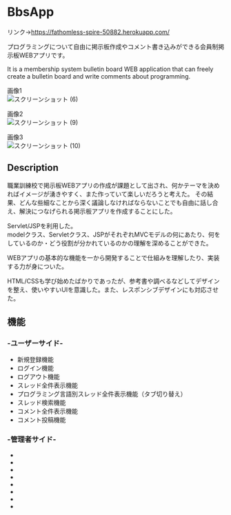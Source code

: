 # BbsApp  


リンク→https://fathomless-spire-50882.herokuapp.com/  


プログラミングについて自由に掲示板作成やコメント書き込みができる会員制掲示板WEBアプリです。  


It is a membership system bulletin board WEB application that can freely create a bulletin board and write comments about programming.

画像1  
![スクリーンショット (6)](https://user-images.githubusercontent.com/61927393/77175597-3ae0ac80-6b06-11ea-81db-d3c69f1393b3.png)

画像2  
![スクリーンショット (9)](https://user-images.githubusercontent.com/61927393/77176432-7334ba80-6b07-11ea-9815-6c67c17751b9.png)

画像3  
![スクリーンショット (10)](https://user-images.githubusercontent.com/61927393/77176451-7af45f00-6b07-11ea-8309-fa64f594f71c.png)



## Description  
職業訓練校で掲示板WEBアプリの作成が課題として出され、何かテーマを決めればイメージが湧きやすく、また作っていて楽しいだろうと考えた。
その結果、どんな些細なことから深く議論しなければならないことでも自由に話し合え、解決につなげられる掲示板アプリを作成することにした。


Servlet/JSPを利用した。    
modelクラス、Servletクラス、JSPがそれぞれMVCモデルの何にあたり、何をしているのか・どう役割が分かれているのかの理解を深めることができた。

WEBアプリの基本的な機能を一から開発することで仕組みを理解したり、実装する力が身についた。  

HTML/CSSも学び始めたばかりであったが、参考書や調べるなどしてデザインを整え、使いやすいUIを意識した。また、レスポンシブデザインにも対応させた。  

## 機能  
### -ユーザーサイド-  
<ul>
  <li>新規登録機能</li>
  <li>ログイン機能</li>
  <li>ログアウト機能</li>
  <li>スレッド全件表示機能</li>
  <li>プログラミング言語別スレッド全件表示機能（タブ切り替え）</li>
  <li>スレッド検索機能</li>
  <li>コメント全件表示機能</li>
  <li>コメント投稿機能</li>
</ul>


### -管理者サイド-
<ul>
  <li></li>
  <li></li>
  <li></li>
  <li></li>
  <li></li>
  <li></li>
  <li></li>
  <li></li>
</ul>





